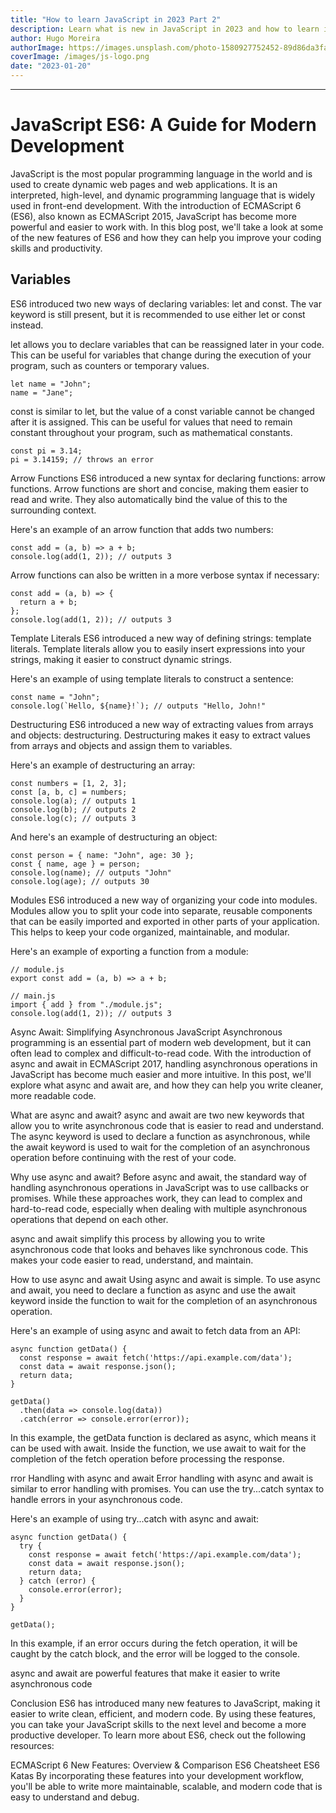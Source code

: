 ```yaml
---
title: "How to learn JavaScript in 2023 Part 2"
description: Learn what is new in JavaScript in 2023 and how to learn it
author: Hugo Moreira
authorImage: https://images.unsplash.com/photo-1580927752452-89d86da3fa0a?ixlib=rb-1.2.1&ixid=MnwxMjA3fDB8MHxwaG90by1wYWdlfHx8fGVufDB8fHx8&auto=format&fit=crop&w=1540&q=50
coverImage: /images/js-logo.png
date: "2023-01-20"
---
```


---

# JavaScript ES6: A Guide for Modern Development

JavaScript is the most popular programming language in the world and is used to create dynamic web pages and web applications. It is an interpreted, high-level, and dynamic programming language that is widely used in front-end development. With the introduction of ECMAScript 6 (ES6), also known as ECMAScript 2015, JavaScript has become more powerful and easier to work with. In this blog post, we'll take a look at some of the new features of ES6 and how they can help you improve your coding skills and productivity.

## Variables

ES6 introduced two new ways of declaring variables: let and const. The var keyword is still present, but it is recommended to use either let or const instead.

let allows you to declare variables that can be reassigned later in your code. This can be useful for variables that change during the execution of your program, such as counters or temporary values.

```
let name = "John";
name = "Jane";
```

const is similar to let, but the value of a const variable cannot be changed after it is assigned. This can be useful for values that need to remain constant throughout your program, such as mathematical constants.

```
const pi = 3.14;
pi = 3.14159; // throws an error
```

Arrow Functions
ES6 introduced a new syntax for declaring functions: arrow functions. Arrow functions are short and concise, making them easier to read and write. They also automatically bind the value of this to the surrounding context.

Here's an example of an arrow function that adds two numbers:

```
const add = (a, b) => a + b;
console.log(add(1, 2)); // outputs 3
```

Arrow functions can also be written in a more verbose syntax if necessary:

```
const add = (a, b) => {
  return a + b;
};
console.log(add(1, 2)); // outputs 3
```

Template Literals
ES6 introduced a new way of defining strings: template literals. Template literals allow you to easily insert expressions into your strings, making it easier to construct dynamic strings.

Here's an example of using template literals to construct a sentence:

```
const name = "John";
console.log(`Hello, ${name}!`); // outputs "Hello, John!"
```

Destructuring
ES6 introduced a new way of extracting values from arrays and objects: destructuring. Destructuring makes it easy to extract values from arrays and objects and assign them to variables.

Here's an example of destructuring an array:

```
const numbers = [1, 2, 3];
const [a, b, c] = numbers;
console.log(a); // outputs 1
console.log(b); // outputs 2
console.log(c); // outputs 3
```

And here's an example of destructuring an object:

```
const person = { name: "John", age: 30 };
const { name, age } = person;
console.log(name); // outputs "John"
console.log(age); // outputs 30
```

Modules
ES6 introduced a new way of organizing your code into modules. Modules allow you to split your code into separate, reusable components that can be easily imported and exported in other parts of your application. This helps to keep your code organized, maintainable, and modular.

Here's an example of exporting a function from a module:

```
// module.js
export const add = (a, b) => a + b;

// main.js
import { add } from "./module.js";
console.log(add(1, 2)); // outputs 3
```

Async Await: Simplifying Asynchronous JavaScript
Asynchronous programming is an essential part of modern web development, but it can often lead to complex and difficult-to-read code. With the introduction of async and await in ECMAScript 2017, handling asynchronous operations in JavaScript has become much easier and more intuitive. In this post, we'll explore what async and await are, and how they can help you write cleaner, more readable code.

What are async and await?
async and await are two new keywords that allow you to write asynchronous code that is easier to read and understand. The async keyword is used to declare a function as asynchronous, while the await keyword is used to wait for the completion of an asynchronous operation before continuing with the rest of your code.

Why use async and await?
Before async and await, the standard way of handling asynchronous operations in JavaScript was to use callbacks or promises. While these approaches work, they can lead to complex and hard-to-read code, especially when dealing with multiple asynchronous operations that depend on each other.

async and await simplify this process by allowing you to write asynchronous code that looks and behaves like synchronous code. This makes your code easier to read, understand, and maintain.

How to use async and await
Using async and await is simple. To use async and await, you need to declare a function as async and use the await keyword inside the function to wait for the completion of an asynchronous operation.

Here's an example of using async and await to fetch data from an API:

```
async function getData() {
  const response = await fetch('https://api.example.com/data');
  const data = await response.json();
  return data;
}

getData()
  .then(data => console.log(data))
  .catch(error => console.error(error));
```

In this example, the getData function is declared as async, which means it can be used with await. Inside the function, we use await to wait for the completion of the fetch operation before processing the response.

rror Handling with async and await
Error handling with async and await is similar to error handling with promises. You can use the try...catch syntax to handle errors in your asynchronous code.

Here's an example of using try...catch with async and await:

```
async function getData() {
  try {
    const response = await fetch('https://api.example.com/data');
    const data = await response.json();
    return data;
  } catch (error) {
    console.error(error);
  }
}

getData();
```

In this example, if an error occurs during the fetch operation, it will be caught by the catch block, and the error will be logged to the console.

async and await are powerful features that make it easier to write asynchronous code

Conclusion
ES6 has introduced many new features to JavaScript, making it easier to write clean, efficient, and modern code. By using these features, you can take your JavaScript skills to the next level and become a more productive developer. To learn more about ES6, check out the following resources:

ECMAScript 6 New Features: Overview & Comparison
ES6 Cheatsheet
ES6 Katas
By incorporating these features into your development workflow, you'll be able to write more maintainable, scalable, and modern code that is easy to understand and debug.
